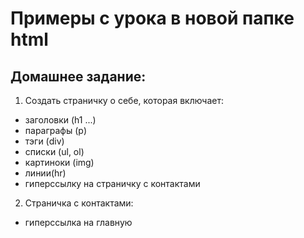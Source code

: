 # Примеры с урока в новой папке html
## Домашнее задание:
1. Создать страничку о себе, которая включает:
  * заголовки (h1 ...)
  * параграфы (p)
  * тэги (div)
  * списки (ul, ol)
  * картиноки (img)
  * линии(hr)
  * гиперссылку на страничку с контактами
2. Страничка с контактами:
  * гиперссылка на главную

